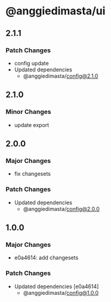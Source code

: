 # @anggiedimasta/ui

## 2.1.1

### Patch Changes

- config update
- Updated dependencies
  - @anggiedimasta/config@2.1.0

## 2.1.0

### Minor Changes

- update export

## 2.0.0

### Major Changes

- fix changesets

### Patch Changes

- Updated dependencies
  - @anggiedimasta/config@2.0.0

## 1.0.0

### Major Changes

- e0a4614: add changesets

### Patch Changes

- Updated dependencies [e0a4614]
  - @anggiedimasta/config@1.0.0
